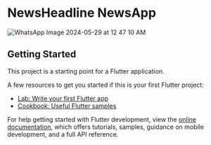 # NewsHeadline NewsApp

![WhatsApp Image 2024-05-29 at 12 47 10 AM](https://github.com/praveshmahaur/News-Application/assets/144879793/6d6e9d6d-7baf-416d-9f24-45a61409da1a)

## Getting Started

This project is a starting point for a Flutter application.

A few resources to get you started if this is your first Flutter project:

- [Lab: Write your first Flutter app](https://docs.flutter.dev/get-started/codelab)
- [Cookbook: Useful Flutter samples](https://docs.flutter.dev/cookbook)

For help getting started with Flutter development, view the
[online documentation](https://docs.flutter.dev/), which offers tutorials,
samples, guidance on mobile development, and a full API reference.
